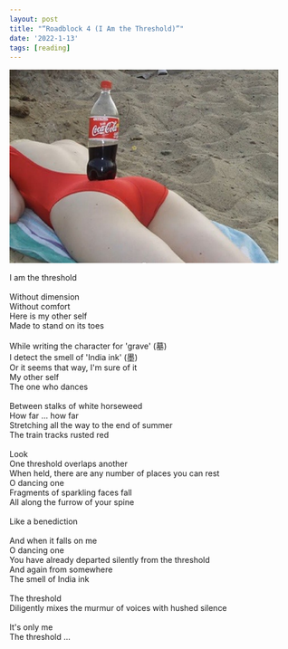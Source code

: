 ```yaml
---
layout: post
title: "“Roadblock 4 (I Am the Threshold)”"
date: '2022-1-13'
tags: [reading]
---
```


![nomura](/assets/nomura.jpg)

I am the threshold<br>
<br>
Without dimension<br>
Without comfort<br>
Here is my other self<br>
Made to stand on its toes<br>
<br>
While writing the character for 'grave' (墓)<br>
I detect the smell of 'India ink' (墨)<br>
Or it seems that way, I'm sure of it<br>
My other self<br>
The one who dances<br>
<br>
Between stalks of white horseweed<br>
How far ... how far<br>
Stretching all the way to the end of summer<br>
The train tracks rusted red<br>
<br>
Look<br>
One threshold overlaps another<br>
When held, there are any number of places you can rest<br>
O dancing one<br>
Fragments of sparkling faces fall<br>
All along the furrow of your spine<br>
<br>
Like a benediction<br>
<br>
And when it falls on me<br>
O dancing one<br>
You have already departed silently from the threshold<br>
And again from somewhere<br>
The smell of India ink<br>
<br>
The threshold<br>
Diligently mixes the murmur of voices with hushed silence<br>
<br>
It's only me<br>
The threshold ...